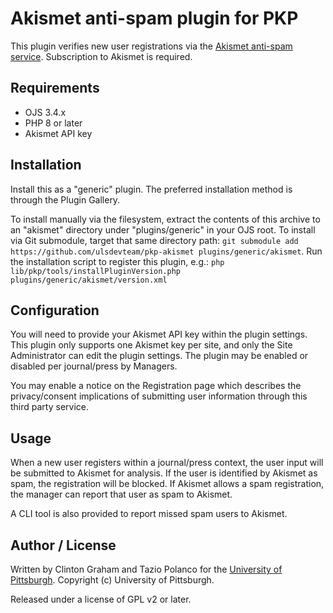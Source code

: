 # Akismet anti-spam plugin for PKP

This plugin verifies new user registrations via the [Akismet anti-spam service](http://akismet.com/).  Subscription to Akismet is required.

## Requirements

* OJS 3.4.x
* PHP 8 or later
* Akismet API key

## Installation

Install this as a "generic" plugin. The preferred installation method is through the Plugin Gallery.

To install manually via the filesystem, extract the contents of this archive to an "akismet" directory under "plugins/generic" in your OJS root.  To install via Git submodule, target that same directory path: `git submodule add https://github.com/ulsdevteam/pkp-akismet plugins/generic/akismet`.  Run the installation script to register this plugin, e.g.: `php lib/pkp/tools/installPluginVersion.php plugins/generic/akismet/version.xml`

## Configuration

You will need to provide your Akismet API key within the plugin settings.  This plugin only supports one Akismet key per site, and only the Site Administrator can edit the plugin settings.  The plugin may be enabled or disabled per journal/press by Managers.

You may enable a notice on the Registration page which describes the privacy/consent implications of submitting user information through this third party service.

## Usage

When a new user registers within a journal/press context, the user input will be submitted to Akismet for analysis.  If the user is identified by Akismet as spam, the registration will be blocked.  If Akismet allows a spam registration, the manager can report that user as spam to Akismet.

A CLI tool is also provided to report missed spam users to Akismet.

## Author / License

Written by Clinton Graham and Tazio Polanco for the [University of Pittsburgh](http://www.pitt.edu).  Copyright (c) University of Pittsburgh.

Released under a license of GPL v2 or later.
